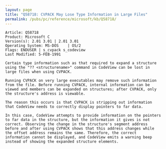 ```yaml
---
layout: page
title: "Q58718: CVPACK May Lose Type Information in Large Files"
permalink: /pubs/pc/reference/microsoft/kb/Q58718/
---
```


	Article: Q58718
	Product: Microsoft C
	Version(s): 2.01 3.01 | 2.01 3.01
	Operating System: MS-DOS    | OS/2
	Flags: ENDUSER | s_cvpack s_codeview
	Last Modified: 5-FEB-1991
	
	Certain type information such as that required to expand a structure
	using the "?? <structurename>" command in CodeView can be lost in
	large files when using CVPACK.
	
	Running CVPACK on very large executables may remove such information
	from the file. Before running CVPACK, internal information can be
	viewed and members can be expanded on structures; after CVPACK, only
	the structure's address is viewable.
	
	The reason this occurs is that CVPACK is stripping out information
	that CodeView needs to correctly display pointers to far data.
	
	In this case, CodeView attempts to provide information on the pointers
	to far data in the structure, but the information it gives is not
	correct. Observing the change in the structure's segment address
	before and after using CVPACK shows that this address changes while
	the offset address remains the same. Therefore, the correct
	information cannot be displayed, and CodeView emits a warning beep
	instead of showing the expanded structure elements.
